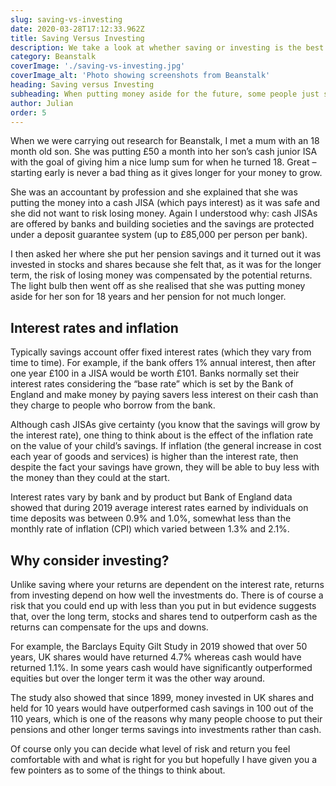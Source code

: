 ```yaml
---
slug: saving-vs-investing
date: 2020-03-28T17:12:33.962Z
title: Saving Versus Investing
description: We take a look at whether saving or investing is the best option for you and why it can be a complicated decision.
category: Beanstalk
coverImage: './saving-vs-investing.jpg'
coverImage_alt: 'Photo showing screenshots from Beanstalk'
heading: Saving versus Investing
subheading: When putting money aside for the future, some people just stick it into a savings account because they don’t want to lose any money.  This makes sense but as I explain the right decision is a bit more complicated, particularly if you are putting money away for a long time such as with child savings or a pension.
author: Julian
order: 5
---
```


When we were carrying out research for Beanstalk, I met a mum with an 18 month old son. She was putting £50 a month into her son’s cash junior ISA with the goal of giving him a nice lump sum for when he turned 18.  Great – starting early is never a bad thing as it gives longer for your money to grow. 

She was an accountant by profession and she explained that she was putting the money into a cash JISA (which pays interest) as it was safe and she did not want to risk losing money.  Again I understood why: cash JISAs are offered by banks and building societies and the savings are protected under a deposit guarantee system (up to £85,000 per person per bank).

I then asked her where she put her pension savings and it turned out it was invested in stocks and shares because she felt that, as it was for the longer term, the risk of losing money was compensated by the potential returns.  The light bulb then went off as she realised that she was putting money aside for her son for 18 years and her pension for not much longer.

## Interest rates and inflation

Typically savings account offer fixed interest rates (which they vary from time to time).  For example, if the bank offers 1% annual interest, then after one year £100 in a JISA would be worth £101.  Banks normally set their interest rates considering the “base rate” which is set by the Bank of England and make money by paying savers less interest on their cash than they charge to people who borrow from the bank.

Although cash JISAs give certainty (you know that the savings will grow by the interest rate), one thing to think about is the effect of the inflation rate on the value of your child’s savings.  If inflation (the general increase in cost each year of goods and services) is higher than the interest rate, then despite the fact your savings have grown, they will be able to buy less with the money than they could at the start.

Interest rates vary by bank and by product but Bank of England data showed that during 2019 average interest rates earned by individuals on time deposits was between 0.9% and 1.0%, somewhat less than the monthly rate of inflation (CPI) which varied between 1.3% and 2.1%.

## Why consider investing?

Unlike saving where your returns are dependent on the interest rate, returns from investing depend on how well the investments do.  There is of course a risk that you could end up with less than you put in but evidence suggests that, over the long term, stocks and shares tend to outperform cash as the returns can compensate for the ups and downs.

For example, the Barclays Equity Gilt Study in 2019 showed that over 50 years, UK shares would have returned 4.7% whereas cash would have returned 1.1%.  In some years cash would have significantly outperformed equities but over the longer term it was the other way around.

The study also showed that since 1899, money invested in UK shares and held for 10 years would have outperformed cash savings in 100 out of the 110 years, which is one of the reasons why many people choose to put their pensions and other longer terms savings into investments rather than cash.

Of course only you can decide what level of risk and return you feel comfortable with and what is right for you but hopefully I have given you a few pointers as to some of the things to think about.
